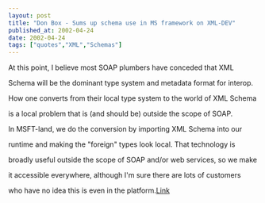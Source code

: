 ```yaml
---
layout: post
title: "Don Box - Sums up schema use in MS framework on XML-DEV"
published_at: 2002-04-24
date: 2002-04-24
tags: ["quotes","XML","Schemas"]
---
```


At this point, I believe most SOAP plumbers have conceded that XML  

Schema will be the dominant type system and metadata format for interop.  

How one converts from their local type system to the world of XML Schema  

is a local problem that is (and should be) outside the scope of SOAP.   

In MSFT-land, we do the conversion by importing XML Schema into our  

runtime and making the "foreign" types look local. That technology is  

broadly useful outside the scope of SOAP and/or web services, so we make  

it accessible everywhere, although I'm sure there are lots of customers  

who have no idea this is even in the platform.[Link]()  